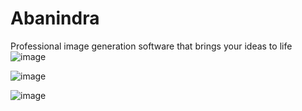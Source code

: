 # Abanindra
Professional image generation software that brings your ideas to life
![image](https://github.com/user-attachments/assets/6f77ebfd-4393-4176-85bd-1e1f2a7e7b78)

![image](https://github.com/user-attachments/assets/4a2e0260-ddf9-46ec-880e-be8b84ce5495)

![image](https://github.com/user-attachments/assets/18c8130f-d42e-457b-84e8-1c40403f77a7)
